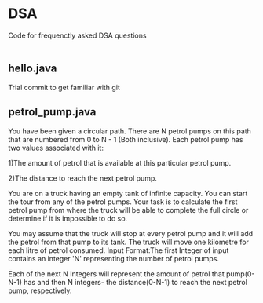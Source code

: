 # DSA
Code for frequenctly asked DSA questions <br><br>
## **hello.java**
Trial commit to get familiar with git
## **petrol_pump.java**
You have been given a circular path. There are N petrol pumps on this path that are numbered from 0 to N - 1 (Both inclusive). Each petrol pump has two values associated with it:

1)The amount of petrol that is available at this particular petrol pump.

2)The distance to reach the next petrol pump.

You are on a truck having an empty tank of infinite capacity. You can start the tour from any of the petrol pumps. Your task is to calculate the first petrol pump from where the truck will be able to complete the full circle or determine if it is impossible to do so.

You may assume that the truck will stop at every petrol pump and it will add the petrol from that pump to its tank. The truck will move one kilometre for each litre of petrol consumed.
Input Format:The first Integer of input contains an integer 'N' representing the number of petrol pumps.

Each of the next N Integers will represent the amount of petrol that pump(0-N-1) has and then N integers- the distance(0-N-1) to reach the next petrol pump, respectively.
